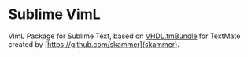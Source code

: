 # Sublime VimL
VimL Package for Sublime Text, based on [VHDL.tmBundle](https://github.com/skammer/textmate-viml) for TextMate created by [https://github.com/skammer](skammer).